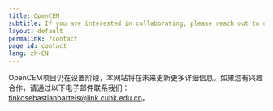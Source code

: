 ```yaml
---
title: OpenCEM
subtitle: If you are interested in collaborating, please reach out to us.
layout: default
permalink: /contact
page_id: contact
lang: zh-CN
---
```


OpenCEM项目仍在设置阶段，本网站将在未来更新更多详细信息。如果您有兴趣合作，请通过以下电子邮件联系我们：[tinkosebastianbartels@link.cuhk.edu.cn](mailto:tinkosebastianbartels@link.cuhk.edu.cn)。
